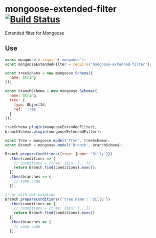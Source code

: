 # mongoose-extended-filter [![Build Status](https://travis-ci.org/aggregion/mongoose-extended-filter.svg?branch=master)](https://travis-ci.org/aggregion/mongoose-extended-filter)
Extended filter for Mongoose

## Use
```javascript
const mongoose = require('mongoose');
const mongooseExtendedFilter = require('mongoose-extended-filter');

const treeSchema = new mongoose.Schema({
  name: String
});

const branchSchema = new mongoose.Schema({
  name: String,
  tree: {
    type: ObjectId,
    ref: 'Tree'
  }
});

treeSchema.plugin(mongooseExtendedFilter);
branchSchema.plugin(mongooseExtendedFilter);

const Tree = mongoose.model('Tree', treeSchema);
const Branch = mongoose.model('Branch', branchSchema);

Branch.prepareConditions({tree: {name: 'Billy'}})
  .then(conditions => {
    // conditions = {tree: {$in: [...]}
    return Branch.find(conditions).exec();
  })
  .then(branches => {
    // some code
  });

// or with dot-notation
Branch.prepareConditions({'tree.name': 'Billy'})
  .then(conditions => {
    // conditions = {tree: {$in: [...]}
    return Branch.find(conditions).exec()
  })
  .then(branches => {
    // some code
  });
```
